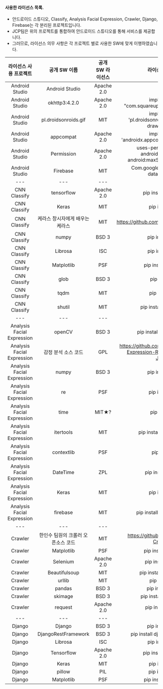 #### 사용한 라이선스 목록.
* 안드로이드 스튜디오, Classify, Analysis Facial Expression, Crawler, Django, Firebase는 각 분리된 프로젝트입니다.
* JCP팀은 위의 프로젝트를 통합하여 안드로이드 스튜디오를 통해 서비스를 제공합니다.
* 그러므로, 라이선스 의무 사항은 각 프로젝트 별로 사용한 SW에 맞게 이행하였습니다.

|라이선스 사용 프로젝트|공개 SW 이름|공개 SW 라이선스|라이선스 사용 방법|
|:---:|:---:|:---:|:---:|
|Android Studio|Android Studio|Apache 2.0|★?|
|Android Studio|okhttp3:4.2.0|Apache 2.0|implementation "com.squareup.okhttp3:okhttp:4.2.0"|
|Android Studio|pl.droidsonroids.gif|MIT|implementation 'pl.droidsonroids.gif:android-gif-drawable:1.2.18'|
|Android Studio|appcompat|Apache 2.0|implementation 'androidx.appcompat:appcompat:1.1.0'|
|Android Studio|Permission|Apache 2.0|uses-permission-sdk-23 android:name="string" android:maxSdkVersion="integer"|
|Android Studio|Firebase|MIT|Com.google.firebase:firebase-database:19.1.0|
|---|---|---|---|
|CNN Classify|tensorflow|Apache 2.0|pip install tensorflow|
|CNN Classify|Keras|MIT|pip install keras|
|CNN Classify|케라스 창시자에게 배우는 케라스|MIT|https://github.com/gilbutITbook/006975.git|
|CNN Classify|numpy|BSD 3|pip install numpy|
|CNN Classify|Librosa|ISC|pip install librosa|
|CNN Classify|Matplotlib|PSF|pip install matplotlib|
|CNN Classify|glob|BSD 3|pip install glob|
|CNN Classify|tqdm|MIT|pip install tqdm|
|CNN Classify|shutil|MIT|pip install pytest-shutil|
|---|---|---|---|
|Analysis Facial Expression|openCV|BSD 3|pip install opencv-python|
|Analysis Facial Expression|감정 분석 소스 코드|GPL|https://github.com/ashishpatel26/Facial-Expression-Recognization-using-JAFFE.git|
|Analysis Facial Expression|numpy|BSD 3|pip install numpy|
|Analysis Facial Expression|re|PSF|pip install regex|
|Analysis Facial Expression|time|MIT★?|pip install time|
|Analysis Facial Expression|itertools|MIT|pip install more-itertools|
|Analysis Facial Expression|contextlib|PSF|pip install tox|
|Analysis Facial Expression|DateTime|ZPL|pip install Datetime|
|Analysis Facial Expression|Keras|MIT|pip install keras|
|Analysis Facial Expression|firebase|MIT|pip install python-firebase|
|---|---|---|---|
|Crawler|한인수 팀원의 크롤러 오픈소스 코드|MIT|https://github.com/his9989/Web-Crawling.git|
|Crawler|Matplotlib|PSF|pip install matplotlib|
|Crawler|Selenium|Apache 2.0|pip install selenium|
|Crawler|Beautifulsoup|MIT|pip install beautifulsoup|
|Crawler|urllib|MIT|pip install urllib|
|Crawler|pandas|BSD 3|pip install pandas|
|Crawler|skimage|BSD 3|pip install scikit-image|
|Crawler|request|Apache 2.0|pip install requests|
|---|---|---|---|
|Django|Django|BSD 3|pip install Django|
|Django|DjangoRestFramework|BSD 3|pip install djangorestframework|
|Django|Librosa|ISC|pip install librosa|
|Django|Tensorflow|Apache 2.0|pip install tensorflow|
|Django|Keras|MIT|pip install keras|
|Django|pillow|PIL|pip install pillow|
|Django|Matplotlib|PSF|pip install matplotlib|
